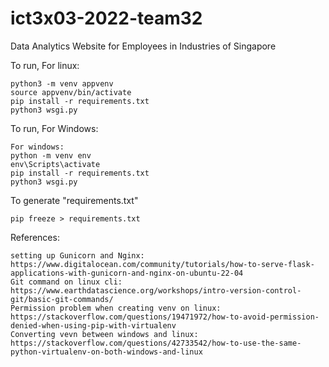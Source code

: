 # ict3x03-2022-team32
Data Analytics Website for Employees in Industries of Singapore

To run, For linux:
```
python3 -m venv appvenv
source appvenv/bin/activate
pip install -r requirements.txt
python3 wsgi.py
```

To run, For Windows:
```
For windows:
python -m venv env
env\Scripts\activate
pip install -r requirements.txt
python3 wsgi.py
```

To generate "requirements.txt"
```
pip freeze > requirements.txt
```


References:
```
setting up Gunicorn and Nginx: https://www.digitalocean.com/community/tutorials/how-to-serve-flask-applications-with-gunicorn-and-nginx-on-ubuntu-22-04
Git command on linux cli: https://www.earthdatascience.org/workshops/intro-version-control-git/basic-git-commands/
Permission problem when creating venv on linux: https://stackoverflow.com/questions/19471972/how-to-avoid-permission-denied-when-using-pip-with-virtualenv
Converting vevn between windows and linux: https://stackoverflow.com/questions/42733542/how-to-use-the-same-python-virtualenv-on-both-windows-and-linux
```
